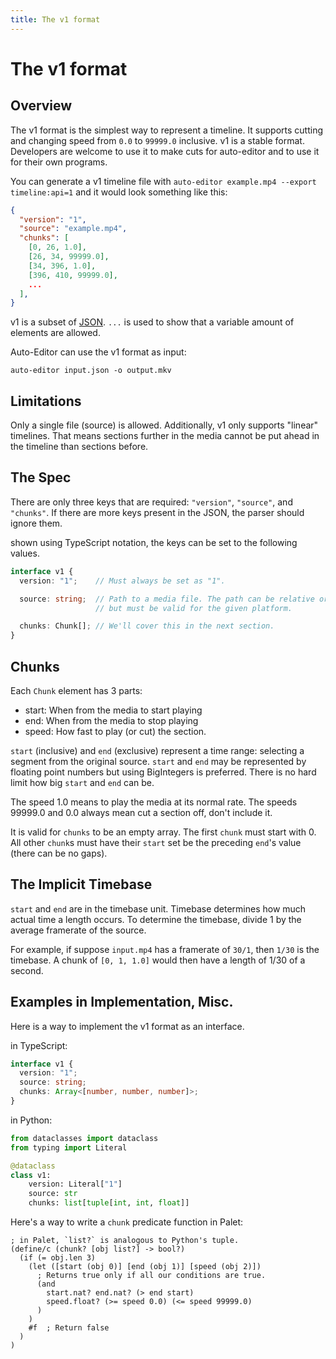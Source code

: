 ```yaml
---
title: The v1 format
---
```


# The v1 format

## Overview
The v1 format is the simplest way to represent a timeline. It supports cutting and changing speed from `0.0` to `99999.0` inclusive. v1 is a stable format. Developers are welcome to use it to make cuts for auto-editor and to use it for their own programs.

You can generate a v1 timeline file with `auto-editor example.mp4 --export timeline:api=1` and it would look something like this:

```json
{
  "version": "1",
  "source": "example.mp4",
  "chunks": [
    [0, 26, 1.0],
    [26, 34, 99999.0],
    [34, 396, 1.0],
    [396, 410, 99999.0],
    ...
  ],
}
```
v1 is a subset of [JSON](https://www.json.org/). `...` is used to show that a variable amount of elements are allowed.


Auto-Editor can use the v1 format as input:
```
auto-editor input.json -o output.mkv
```

## Limitations
Only a single file (source) is allowed. Additionally, v1 only supports "linear" timelines. That means sections further in the media cannot be put ahead in the timeline than sections before.

## The Spec
There are only three keys that are required: `"version"`, `"source"`, and `"chunks"`. If there are more keys present in the JSON, the parser should ignore them.

shown using TypeScript notation, the keys can be set to the following values.
```ts
interface v1 {
  version: "1";    // Must always be set as "1".

  source: string;  // Path to a media file. The path can be relative or absolute,
                   // but must be valid for the given platform.

  chunks: Chunk[]; // We'll cover this in the next section.
}
```

## Chunks
Each `Chunk` element has 3 parts:
 * start: When from the media to start playing
 * end: When from the media to stop playing
 * speed: How fast to play (or cut) the section.

`start` (inclusive) and `end` (exclusive) represent a time range: selecting a segment from the original source.
`start` and `end` may be represented by floating point numbers but using BigIntegers is preferred. There is no hard limit how big `start` and `end` can be.

The speed 1.0 means to play the media at its normal rate. The speeds 99999.0 and 0.0 always mean cut a section off, don't include it.

It is valid for `chunks` to be an empty array. The first `chunk` must start with 0. All other `chunk`s must have their `start` set be the preceding `end`'s value (there can be no gaps).

## The Implicit Timebase
`start` and `end` are in the timebase unit. Timebase determines how much actual time a length occurs. To determine the timebase, divide 1 by the average framerate of the source.

For example, if suppose `input.mp4` has a framerate of `30/1`, then `1/30` is the timebase. A chunk of `[0, 1, 1.0]` would then have a length of 1/30 of a second.

## Examples in Implementation, Misc.
Here is a way to implement the v1 format as an interface.

in TypeScript:
```ts
interface v1 {
  version: "1";
  source: string;
  chunks: Array<[number, number, number]>;
}
```

in Python:
```python
from dataclasses import dataclass
from typing import Literal

@dataclass
class v1:
    version: Literal["1"]
    source: str
    chunks: list[tuple[int, int, float]]
```

Here's a way to write a `chunk` predicate function in Palet:
```palet
; in Palet, `list?` is analogous to Python's tuple.
(define/c (chunk? [obj list?] -> bool?)
  (if (= obj.len 3)
    (let ([start (obj 0)] [end (obj 1)] [speed (obj 2)])
      ; Returns true only if all our conditions are true.
      (and
        start.nat? end.nat? (> end start)
        speed.float? (>= speed 0.0) (<= speed 99999.0)
      )
    )
    #f  ; Return false
  )
)
```
